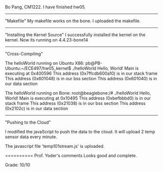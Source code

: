 Bo Pang, CM1222.
I have finished hw05.

-----
"Makefile"
My makefile works on the bone. I uploaded the makefile.

-----
"Installing the Kernel Source"
I successfully installed the kernel on the kernel. Now its running on 4.4.23-bone14


-----
"Cross-Compiling"

The helloWorld running on Ubuntu X86:
pb@PB-Ubuntu:~/ECE497/hw05_kernel$ ./helloWorld 
Hello, World! Main is executing at 0x400596
This address (0x7ffcdb600a10) is in our stack frame
This address (0x601048) is in our bss section
This address (0x601040) is in our data section

The helloWorld running on Bone:
root@beaglebone:/# ./helloWorld
Hello, World! Main is executing at 0x10495
This address (0xbefbbbd0) is in our stack frame
This address (0x21038) is in our bss section
This address (0x2102c) is in our data section


-----
"Pushing to the Cloud"

I modified the javaScript to push the data to the cloud.
It will upload 2 temp sensor data every minute.

The javascript file 'temp101stream.js' is uploaded.

==========
Prof. Yoder's comments
Looks good and complete.

Grade:  10/10
